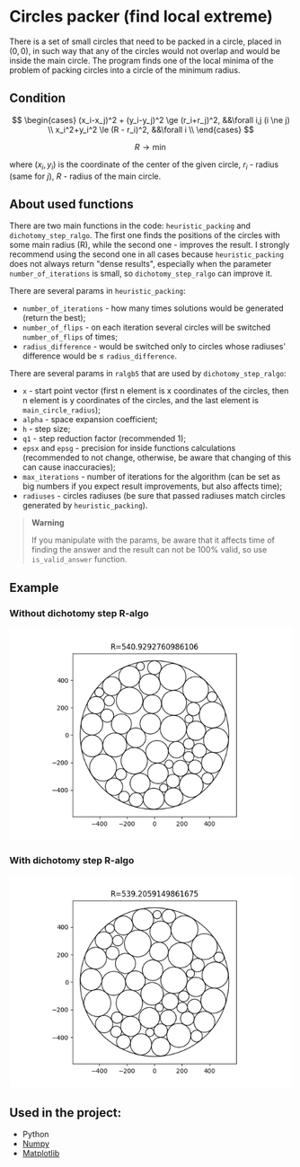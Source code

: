 # Circles packer (find local extreme)

There is a set of small circles that need to be packed in a circle, placed in $(0, 0)$, in such way that any of the circles would not overlap and would be inside the main circle. The program finds one of the local minima of the problem of packing circles into a circle of the minimum radius.

## Condition
$$
\begin{cases}
  (x_i-x_j)^2 + (y_i-y_j)^2 \ge (r_i+r_j)^2, &&\forall i,j (i \ne j) \\
  x_i^2+y_i^2 \le (R - r_i)^2, &&\forall i \\
\end{cases}
$$

$$
R \to \min
$$

where $(x_i, y_i)$ is the coordinate of the center of the given circle, $r_i$ - radius (same for $j$), $R$ - radius of the main circle.

## About used functions 

There are two main functions in the code: ```heuristic_packing``` and ```dichotomy_step_ralgo```. The first one finds the positions of the circles with some main radius (R), while the second one - improves the result. I strongly recommend using the second one in all cases because ```heuristic_packing``` does not always return "dense results", especially when the parameter ```number_of_iterations``` is small, so ```dichotomy_step_ralgo``` can improve it.

There are several params in ```heuristic_packing```:
* ```number_of_iterations``` - how many times solutions would be generated (return the best);
* ```number_of_flips``` - on each iteration several circles will be switched ```number_of_flips``` of times;
* ```radius_difference``` - would be switched only to circles whose radiuses' difference would be $\le$ ```radius_difference```.

There are several params in ```ralgb5``` that are used by ```dichotomy_step_ralgo```:
* ```x``` - start point vector (first n element is x coordinates of the circles, then n element is y coordinates of the circles, and the last element is  ```main_circle_radius```);
* ```alpha``` - space expansion coefficient;
* ```h``` - step size;
* ```q1``` - step reduction factor (recommended 1);
* ```epsx``` and ```epsg``` - precision for inside functions calculations (recommended to not change, otherwise, be aware that changing of this can cause inaccuracies);
* ```max_iterations``` - number of iterations for the algorithm (can be set as big numbers if you expect result improvements, but also affects time);
* ```radiuses``` - circles radiuses (be sure that passed radiuses match circles generated by ```heuristic_packing```).

> **Warning**
>
> If you manipulate with the params, be aware that it affects time of finding the answer and the result can not be 100% valid, so use ```is_valid_answer``` function.

## Example
### Without dichotomy step R-algo
<p align="center">
  <img src="./images/example.png">
</p>

### With dichotomy step R-algo
<p align="center">
  <img src="./images/example_with_ralgo.png">
</p>

## Used in the project:
* Python
* [Numpy](https://numpy.org/doc/stable/index.html)
* [Matplotlib](https://matplotlib.org/)
